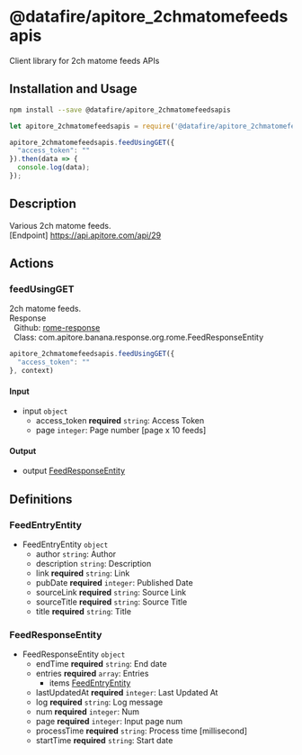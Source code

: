 # @datafire/apitore_2chmatomefeedsapis

Client library for 2ch matome feeds APIs

## Installation and Usage
```bash
npm install --save @datafire/apitore_2chmatomefeedsapis
```
```js
let apitore_2chmatomefeedsapis = require('@datafire/apitore_2chmatomefeedsapis').create();

apitore_2chmatomefeedsapis.feedUsingGET({
  "access_token": ""
}).then(data => {
  console.log(data);
});
```

## Description

Various 2ch matome feeds.<BR />[Endpoint] https://api.apitore.com/api/29

## Actions

### feedUsingGET
2ch matome feeds.<BR />Response<BR />&nbsp; Github: <a href="https://github.com/keigohtr/apitore-response-parent/tree/master/rome-response">rome-response</a><BR />&nbsp; Class: com.apitore.banana.response.org.rome.FeedResponseEntity<BR />


```js
apitore_2chmatomefeedsapis.feedUsingGET({
  "access_token": ""
}, context)
```

#### Input
* input `object`
  * access_token **required** `string`: Access Token
  * page `integer`: Page number [page x 10 feeds]

#### Output
* output [FeedResponseEntity](#feedresponseentity)



## Definitions

### FeedEntryEntity
* FeedEntryEntity `object`
  * author `string`: Author
  * description `string`: Description
  * link **required** `string`: Link
  * pubDate **required** `integer`: Published Date
  * sourceLink **required** `string`: Source Link
  * sourceTitle **required** `string`: Source Title
  * title **required** `string`: Title

### FeedResponseEntity
* FeedResponseEntity `object`
  * endTime **required** `string`: End date
  * entries **required** `array`: Entries
    * items [FeedEntryEntity](#feedentryentity)
  * lastUpdatedAt **required** `integer`: Last Updated At
  * log **required** `string`: Log message
  * num **required** `integer`: Num
  * page **required** `integer`: Input page num
  * processTime **required** `string`: Process time [millisecond]
  * startTime **required** `string`: Start date


